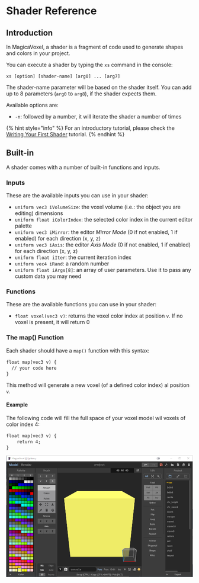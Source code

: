 # Shader Reference

## Introduction

In MagicaVoxel, a shader is a fragment of code used to generate shapes and colors in your project.

You can execute a shader by typing the `xs` command in the console:

```text
xs [option] [shader-name] [arg0] ... [arg7]
```

The shader-name parameter will be based on the shader itself. You can add up to 8 parameters \(`arg0` to `arg8`\), if the shader expects them.

Available options are:

* `-n`: followed by a number, it will iterate the shader a number of times

{% hint style="info" %}
For an introductory tutorial, please check the [Writing Your First Shader](../tutorials/writing-your-first-shader.md) tutorial.
{% endhint %}

## Built-in

A shader comes with a number of built-in functions and inputs.

### Inputs

These are the available inputs you can use in your shader:

* `uniform vec3 iVolumeSize`: the voxel volume \(i.e.: the object you are editing\) dimensions
* `uniform float iColorIndex`: the selected color index in the current editor palette
* `uniform vec3 iMirror`: the editor _Mirror Mode_ \(0 if not enabled, 1 if enabled\) for each direction \(x, y, z\)
* `uniform vec3 iAxis`: the editor _Axis Mode_ \(0 if not enabled, 1 if enabled\) for each direction \(x, y, z\)
* `uniform float iIter`: the current iteration index
* `uniform vec4 iRand`: a random number
* `uniform float iArgs[8]`: an array of user parameters. Use it to pass any custom data you may need

### Functions

These are the available functions you can use in your shader:

* `float voxel(vec3 v)`: returns the voxel color index at position `v`. If no voxel is present, it will return 0

### The map\(\) Function

Each shader should have a `map()` function with this syntax:

```text
float map(vec3 v) {
  // your code here
}
```

This method will generate a new voxel \(of a defined color index\) al position `v`.

#### Example

The following code will fill the full space of your voxel model wil voxels of color index 4:

```text
float map(vec3 v) {
	return 4;
}
```

![The result of the above code](../.gitbook/assets/basic_shader.png)

